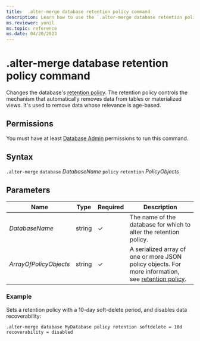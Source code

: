 ```yaml
---
title:  .alter-merge database retention policy command
description: Learn how to use the `.alter-merge database retention policy` command to change the database's retention policy.
ms.reviewer: yonil
ms.topic: reference
ms.date: 04/20/2023
---
```

# .alter-merge database retention policy command

Changes the database's [retention policy](retentionpolicy.md). The retention policy controls the mechanism that automatically removes data from tables or materialized views. It's used to remove data whose relevance is age-based.

## Permissions

You must have at least [Database Admin](access-control/role-based-access-control.md) permissions to run this command.

## Syntax

`.alter-merge` `database` *DatabaseName* `policy` `retention` *PolicyObjects*

## Parameters

|Name|Type|Required|Description|
|--|--|--|--|
|*DatabaseName*|string|&check;|The name of the database for which to alter the retention policy.|
|*ArrayOfPolicyObjects*|string|&check;|A serialized array of one or more JSON policy objects. For more information, see [retention policy](retentionpolicy.md).|

### Example

Sets a retention policy with a 10-day soft-delete period, and disables data recoverability:

```kusto
.alter-merge database MyDatabase policy retention softdelete = 10d recoverability = disabled
```
